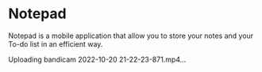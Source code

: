 # Notepad
Notepad is a mobile application that allow you to store your notes and your To-do list in an efficient way.


Uploading bandicam 2022-10-20 21-22-23-871.mp4…

